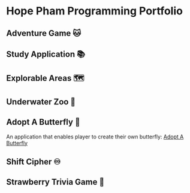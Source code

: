 # Hope Pham Programming Portfolio

## Adventure Game :cat:

## Study Application :books:

## Explorable Areas :world_map:

## Underwater Zoo :octopus:

## Adopt A Butterfly :butterfly:
An application that enables player to create their own butterfly: [Adopt A Butterfly](https://github.com/ricebunnylove1/AdoptAButterfly)

## Shift Cipher :infinity:

## Strawberry Trivia Game :strawberry:
